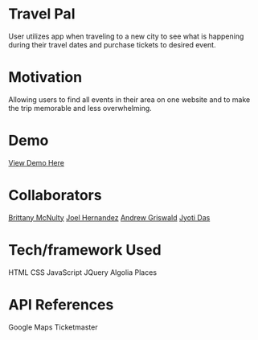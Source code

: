 # Travel Pal
User utilizes app when traveling to a new city to see what is happening during their travel dates and purchase tickets to desired event.

# Motivation
Allowing users to find all events in their area on one website and to make the trip memorable and less overwhelming.

# Demo

[View Demo Here](https://evening-peak-61602.herokuapp.com/)

# Collaborators
[Brittany McNulty](https://github.com/bmm019)
[Joel Hernandez](https://github.com/joel-a-hernandez)
[Andrew Griswald](https://github.com/agriswold7?tab=repositories)
[Jyoti Das](https://github.com/jyotigithub1)

# Tech/framework Used
HTML
CSS
JavaScript
JQuery
Algolia Places

# API References
Google Maps
Ticketmaster



